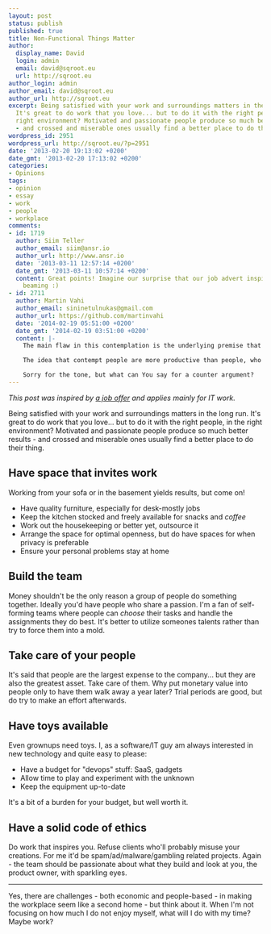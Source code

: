 ```yaml
---
layout: post
status: publish
published: true
title: Non-Functional Things Matter
author:
  display_name: David
  login: admin
  email: david@sqroot.eu
  url: http://sqroot.eu
author_login: admin
author_email: david@sqroot.eu
author_url: http://sqroot.eu
excerpt: Being satisfied with your work and surroundings matters in the long run.
  It's great to do work that you love... but to do it with the right people, in the
  right environment? Motivated and passionate people produce so much better results
  - and crossed and miserable ones usually find a better place to do their thing.
wordpress_id: 2951
wordpress_url: http://sqroot.eu/?p=2951
date: '2013-02-20 19:13:02 +0200'
date_gmt: '2013-02-20 17:13:02 +0200'
categories:
- Opinions
tags:
- opinion
- essay
- work
- people
- workplace
comments:
- id: 1719
  author: Siim Teller
  author_email: siim@ansr.io
  author_url: http://www.ansr.io
  date: '2013-03-11 12:57:14 +0200'
  date_gmt: '2013-03-11 10:57:14 +0200'
  content: Great points! Imagine our surprise that our job advert inspired this. Tim’s
    beaming :)
- id: 2711
  author: Martin Vahi
  author_email: sininetulnukas@gmail.com
  author_url: https://github.com/martinvahi
  date: '2014-02-19 05:51:00 +0200'
  date_gmt: '2014-02-19 03:51:00 +0200'
  content: |-
    The main flaw in this contemplation is the underlying premise that SOMEONE ELSE SHOULD DO SOMETHING. In this case, the "someone else" is some business owner or bureaucrat(read: CEO).

    The idea that contempt people are more productive than people, who must share their attention with work or money related worries, IS NOT THAT ORIGINAL. Even the CEO's know that. If the CEO "types"  cared about productivity of creative people, the issues would have been taken care of before any IT guy can write blog posts like this one.

    Sorry for the tone, but what can You say for a counter argument?
---
```

<p><em>This post was inspired by <a href="http://ansr.io/blog/hiring-application-developer/">a job offer</a> and applies mainly for IT work.</em></p>
<p>Being satisfied with your work and surroundings matters in the long run. It's great to do work that you love... but to do it with the right people, in the right environment? Motivated and passionate people produce so much better results - and crossed and miserable ones usually find a better place to do their thing.<a id="more"></a><a id="more-2951"></a></p>
<h2>Have space that invites work</h2>
<p>Working from your sofa or in the basement yields results, but come on!</p>
<ul>
<li>Have quality furniture, especially for desk-mostly jobs</li>
<li>Keep the kitchen stocked and freely available for snacks and <em>coffee</em></li>
<li>Work out the housekeeping or better yet, outsource it</li>
<li>Arrange the space for optimal openness, but do have spaces for when privacy is preferable</li>
<li>Ensure your personal problems stay at home</li>
</ul>
<h2>Build the team</h2>
<p>Money shouldn't be the only reason a group of people do something together. Ideally you'd have people who share a passion. I'm a fan of self-forming teams where people can <em>choose</em> their tasks and handle the assignments they do best. It's better to utilize someones talents rather than try to force them into a mold.</p>
<h2>Take care of your people</h2>
<p>It's said that people are the largest expense to the company... but they are also the greatest asset. Take care of them. Why put monetary value into people only to have them walk away a year later? Trial periods are good, but do try to make an effort afterwards.</p>
<h2>Have toys available</h2>
<p>Even grownups need toys. I, as a software/IT guy am always interested in new technology and quite easy to please:</p>
<ul>
<li>Have a budget for "devops" stuff: SaaS, gadgets</li>
<li>Allow time to play and experiment with the unknown</li>
<li>Keep the equipment up-to-date</li>
</ul>
<p>It's a bit of a burden for your budget, but well worth it.</p>
<h2>Have a solid code of ethics</h2>
<p>Do work that inspires you. Refuse clients who'll probably misuse your creations. For me it'd be spam/ad/malware/gambling related projects. Again - the team should be passionate about what they build and look at you, the product owner, with sparkling eyes.</p>
<hr />
<p>Yes, there are challenges - both economic and people-based - in making the workplace seem like a second home - but think about it. When I'm not focusing on how much I do not enjoy myself, what will I do with my time? Maybe work?</p>
